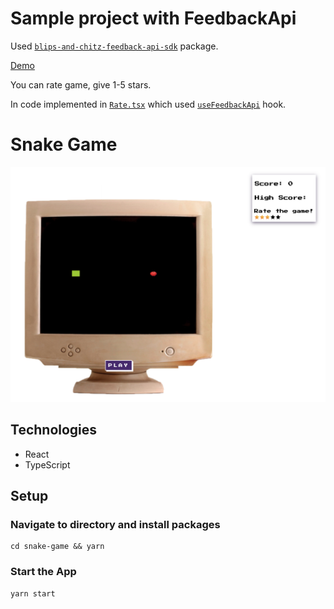 # Sample project with FeedbackApi

Used [`blips-and-chitz-feedback-api-sdk`](https://www.npmjs.com/package/blips-and-chitz-feedback-api-sdk) package. 

[Demo](https://strong-cobbler-c29afe.netlify.app/)

You can rate game, give 1-5 stars.

In code implemented in [`Rate.tsx`](./src/Rate.tsx) which used [`useFeedbackApi`](./src/hooks/useFeedbackApi.tsx) hook.

# Snake Game

[![Snake Game](assets/snake-game.png)](https://snake-game-ts.netlify.app/)

## Technologies

- React
- TypeScript

## Setup


### Navigate to directory and install packages

```
cd snake-game && yarn
```

### Start the App
```
yarn start

```
